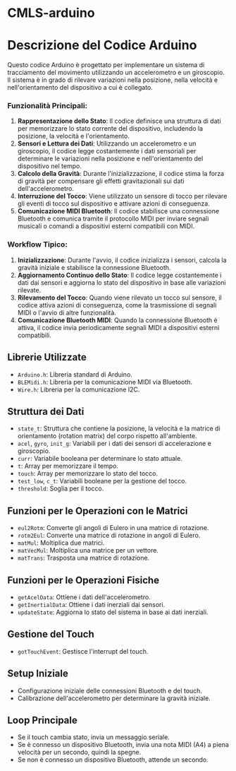 # CMLS-arduino

# Descrizione del Codice Arduino

Questo codice Arduino è progettato per implementare un sistema di tracciamento del movimento utilizzando un accelerometro e un giroscopio. Il sistema è in grado di rilevare variazioni nella posizione, nella velocità e nell'orientamento del dispositivo a cui è collegato.

### Funzionalità Principali:
1. **Rappresentazione dello Stato**: Il codice definisce una struttura di dati per memorizzare lo stato corrente del dispositivo, includendo la posizione, la velocità e l'orientamento.
2. **Sensori e Lettura dei Dati**: Utilizzando un accelerometro e un giroscopio, il codice legge costantemente i dati sensoriali per determinare le variazioni nella posizione e nell'orientamento del dispositivo nel tempo.
3. **Calcolo della Gravità**: Durante l'inizializzazione, il codice stima la forza di gravità per compensare gli effetti gravitazionali sui dati dell'accelerometro.
4. **Interruzione del Tocco**: Viene utilizzato un sensore di tocco per rilevare gli eventi di tocco sul dispositivo e attivare azioni di conseguenza.
5. **Comunicazione MIDI Bluetooth**: Il codice stabilisce una connessione Bluetooth e comunica tramite il protocollo MIDI per inviare segnali musicali o comandi a dispositivi esterni compatibili con MIDI.

### Workflow Tipico:
1. **Inizializzazione**: Durante l'avvio, il codice inizializza i sensori, calcola la gravità iniziale e stabilisce la connessione Bluetooth.
2. **Aggiornamento Continuo dello Stato**: Il codice legge costantemente i dati dai sensori e aggiorna lo stato del dispositivo in base alle variazioni rilevate.
3. **Rilevamento del Tocco**: Quando viene rilevato un tocco sul sensore, il codice attiva azioni di conseguenza, come la trasmissione di segnali MIDI o l'avvio di altre funzionalità.
4. **Comunicazione Bluetooth MIDI**: Quando la connessione Bluetooth è attiva, il codice invia periodicamente segnali MIDI a dispositivi esterni compatibili.


## Librerie Utilizzate
- `Arduino.h`: Libreria standard di Arduino.
- `BLEMidi.h`: Libreria per la comunicazione MIDI via Bluetooth.
- `Wire.h`: Libreria per la comunicazione I2C.

## Struttura dei Dati
- `state_t`: Struttura che contiene la posizione, la velocità e la matrice di orientamento (rotation matrix) del corpo rispetto all'ambiente.
- `acel`, `gyro`, `init_g`: Variabili per i dati dei sensori di accelerazione e giroscopio.
- `curr`: Variabile booleana per determinare lo stato attuale.
- `t`: Array per memorizzare il tempo.
- `touch`: Array per memorizzare lo stato del tocco.
- `test_low`, `c_t`: Variabili booleane per la gestione del tocco.
- `threshold`: Soglia per il tocco.

## Funzioni per le Operazioni con le Matrici
- `eul2Rotm`: Converte gli angoli di Eulero in una matrice di rotazione.
- `rotm2Eul`: Converte una matrice di rotazione in angoli di Eulero.
- `matMul`: Moltiplica due matrici.
- `matVecMul`: Moltiplica una matrice per un vettore.
- `matTrans`: Trasposta una matrice di rotazione.

## Funzioni per le Operazioni Fisiche
- `getAcelData`: Ottiene i dati dell'accelerometro.
- `getInertialData`: Ottiene i dati inerziali dai sensori.
- `updateState`: Aggiorna lo stato del sistema in base ai dati inerziali.

## Gestione del Touch
- `gotTouchEvent`: Gestisce l'interrupt del touch.

## Setup Iniziale
- Configurazione iniziale delle connessioni Bluetooth e del touch.
- Calibrazione dell'accelerometro per determinare la gravità iniziale.

## Loop Principale
- Se il touch cambia stato, invia un messaggio seriale.
- Se è connesso un dispositivo Bluetooth, invia una nota MIDI (A4) a piena velocità per un secondo, quindi la spegne.
- Se non è connesso un dispositivo Bluetooth, attende un secondo.
